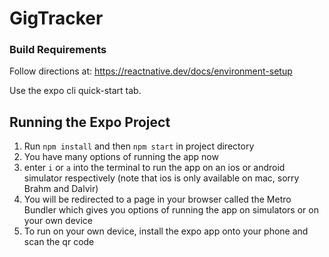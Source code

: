 # GigTracker

### Build Requirements
Follow directions at: https://reactnative.dev/docs/environment-setup

Use the expo cli quick-start tab.

## Running the Expo Project
1. Run `npm install` and then `npm start` in project directory
2. You have many options of running the app now
3. enter `i` or `a` into the terminal to run the app on an ios or android simulator respectively (note that ios is only available on mac, sorry Brahm and Dalvir)
4. You will be redirected to a page in your browser called the Metro Bundler which gives you options of running the app on simulators or on your own device
5. To run on your own device, install the expo app onto your phone and scan the qr code